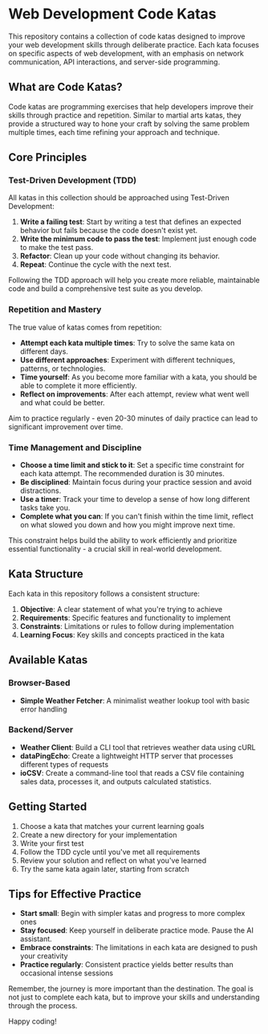 # Web Development Code Katas

This repository contains a collection of code katas designed to improve your web development skills through deliberate practice. Each kata focuses on specific aspects of web development, with an emphasis on network communication, API interactions, and server-side programming.

## What are Code Katas?

Code katas are programming exercises that help developers improve their skills through practice and repetition. Similar to martial arts katas, they provide a structured way to hone your craft by solving the same problem multiple times, each time refining your approach and technique.

## Core Principles

### Test-Driven Development (TDD)

All katas in this collection should be approached using Test-Driven Development:

1. **Write a failing test**: Start by writing a test that defines an expected behavior but fails because the code doesn't exist yet.
2. **Write the minimum code to pass the test**: Implement just enough code to make the test pass.
3. **Refactor**: Clean up your code without changing its behavior.
4. **Repeat**: Continue the cycle with the next test.

Following the TDD approach will help you create more reliable, maintainable code and build a comprehensive test suite as you develop.

### Repetition and Mastery

The true value of katas comes from repetition:

* **Attempt each kata multiple times**: Try to solve the same kata on different days.
* **Use different approaches**: Experiment with different techniques, patterns, or technologies.
* **Time yourself**: As you become more familiar with a kata, you should be able to complete it more efficiently.
* **Reflect on improvements**: After each attempt, review what went well and what could be better.

Aim to practice regularly - even 20-30 minutes of daily practice can lead to significant improvement over time.

### Time Management and Discipline

* **Choose a time limit and stick to it**: Set a specific time constraint for each kata attempt. The recommended duration is 30 minutes.
* **Be disciplined**: Maintain focus during your practice session and avoid distractions.
* **Use a timer**: Track your time to develop a sense of how long different tasks take you.
* **Complete what you can**: If you can't finish within the time limit, reflect on what slowed you down and how you might improve next time.

This constraint helps build the ability to work efficiently and prioritize essential functionality - a crucial skill in real-world development.

## Kata Structure

Each kata in this repository follows a consistent structure:

1. **Objective**: A clear statement of what you're trying to achieve
2. **Requirements**: Specific features and functionality to implement
3. **Constraints**: Limitations or rules to follow during implementation
4. **Learning Focus**: Key skills and concepts practiced in the kata

## Available Katas

### Browser-Based
- **Simple Weather Fetcher**: A minimalist weather lookup tool with basic error handling

### Backend/Server
- **Weather Client**: Build a CLI tool that retrieves weather data using cURL
- **dataPingEcho**: Create a lightweight HTTP server that processes different types of requests
- **ioCSV**: Create a command-line tool that reads a CSV file containing sales data, processes it, and outputs calculated statistics.

## Getting Started

1. Choose a kata that matches your current learning goals
2. Create a new directory for your implementation
3. Write your first test
4. Follow the TDD cycle until you've met all requirements
5. Review your solution and reflect on what you've learned
6. Try the same kata again later, starting from scratch

## Tips for Effective Practice

- **Start small**: Begin with simpler katas and progress to more complex ones
- **Stay focused**: Keep yourself in deliberate practice mode. Pause the AI assistant.
- **Embrace constraints**: The limitations in each kata are designed to push your creativity
- **Practice regularly**: Consistent practice yields better results than occasional intense sessions

Remember, the journey is more important than the destination. The goal is not just to complete each kata, but to improve your skills and understanding through the process.

Happy coding!
